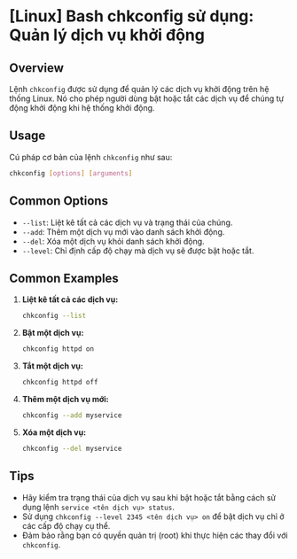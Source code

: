 # [Linux] Bash chkconfig sử dụng: Quản lý dịch vụ khởi động

## Overview
Lệnh `chkconfig` được sử dụng để quản lý các dịch vụ khởi động trên hệ thống Linux. Nó cho phép người dùng bật hoặc tắt các dịch vụ để chúng tự động khởi động khi hệ thống khởi động.

## Usage
Cú pháp cơ bản của lệnh `chkconfig` như sau:
```bash
chkconfig [options] [arguments]
```

## Common Options
- `--list`: Liệt kê tất cả các dịch vụ và trạng thái của chúng.
- `--add`: Thêm một dịch vụ mới vào danh sách khởi động.
- `--del`: Xóa một dịch vụ khỏi danh sách khởi động.
- `--level`: Chỉ định cấp độ chạy mà dịch vụ sẽ được bật hoặc tắt.

## Common Examples
1. **Liệt kê tất cả các dịch vụ:**
   ```bash
   chkconfig --list
   ```

2. **Bật một dịch vụ:**
   ```bash
   chkconfig httpd on
   ```

3. **Tắt một dịch vụ:**
   ```bash
   chkconfig httpd off
   ```

4. **Thêm một dịch vụ mới:**
   ```bash
   chkconfig --add myservice
   ```

5. **Xóa một dịch vụ:**
   ```bash
   chkconfig --del myservice
   ```

## Tips
- Hãy kiểm tra trạng thái của dịch vụ sau khi bật hoặc tắt bằng cách sử dụng lệnh `service <tên dịch vụ> status`.
- Sử dụng `chkconfig --level 2345 <tên dịch vụ> on` để bật dịch vụ chỉ ở các cấp độ chạy cụ thể.
- Đảm bảo rằng bạn có quyền quản trị (root) khi thực hiện các thay đổi với `chkconfig`.